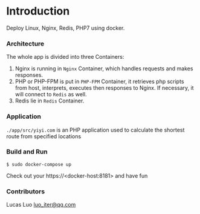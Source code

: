 # Introduction

Deploy Linux, Nginx, Redis, PHP7 using docker.



### Architecture

The whole app is divided into three Containers:

1. Nginx is running in `Nginx` Container, which handles requests and makes responses.
2. PHP or PHP-FPM is put in `PHP-FPM` Container, it retrieves php scripts from host, interprets, executes then responses to Nginx. If necessary, it will connect to `Redis` as well.
3. Redis lie in `Redis` Container.

### Application ###

`./app/src/yiyi.com` is an PHP application used to calculate the shortest route from specified locations


### Build and Run

    $ sudo docker-compose up

Check out your https://\<docker-host:8181\> and have fun

### Contributors

Lucas Luo <luo_iter@qq.com>
